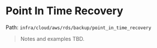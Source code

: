 # Point In Time Recovery

Path: `infra/cloud/aws/rds/backup/point_in_time_recovery`

> Notes and examples TBD.
